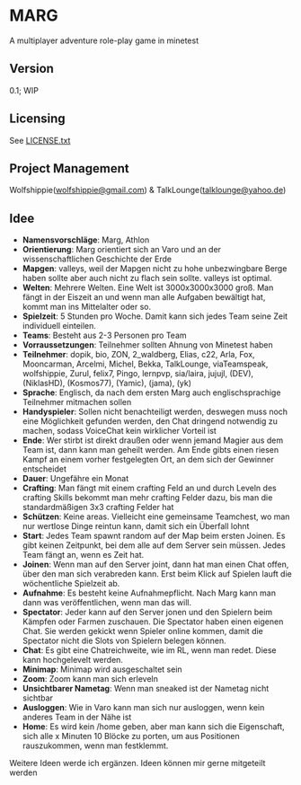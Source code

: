 # MARG
A multiplayer adventure role-play game in minetest

## Version
0.1; WIP

## Licensing
See [LICENSE.txt](./LICENSE.txt "Path to LICENSE.txt")

## Project Management
Wolfshippie(wolfshippie@gmail.com) & TalkLounge(talklounge@yahoo.de)

## Idee
* **Namensvorschläge**: Marg, Athlon
* **Orientierung**: Marg orientiert sich an Varo und an der wissenschaftlichen Geschichte der Erde
* **Mapgen**: valleys, weil der Mapgen nicht zu hohe unbezwingbare Berge haben sollte aber auch nicht zu flach sein sollte. valleys ist optimal.
* **Welten**: Mehrere Welten. Eine Welt ist 3000x3000x3000 groß. Man fängt in der Eiszeit an und wenn man alle Aufgaben bewältigt hat, kommt man ins Mittelalter oder so.
* **Spielzeit**: 5 Stunden pro Woche. Damit kann sich jedes Team seine Zeit individuell einteilen.
* **Teams**: Besteht aus 2-3 Personen pro Team
* **Vorraussetzungen**: Teilnehmer sollten Ahnung von Minetest haben
* **Teilnehmer**: dopik, bio, ZON, 2_waldberg, Elias, c22, Arla, Fox, Mooncarman, Arcelmi, Michel, Bekka, TalkLounge, viaTeamspeak, wolfshippie, Zurul, felix7, Pingo, lernpvp, sia/laira, jujujl, (DEV), (NiklasHD), (Kosmos77), (Yamic), (jama), (yk)
* **Sprache**: Englisch, da nach dem ersten Marg auch englischsprachige Teilnehmer mitmachen sollen
* **Handyspieler**: Sollen nicht benachteiligt werden, deswegen muss noch eine Möglichkeit gefunden werden, den Chat dringend notwendig zu machen, sodass VoiceChat kein wirklicher Vorteil ist
* **Ende**: Wer stirbt ist direkt draußen oder wenn jemand Magier aus dem Team ist, dann kann man geheilt werden. Am Ende gibts einen riesen Kampf an einem vorher festgelegten Ort, an dem sich der Gewinner entscheidet
* **Dauer**: Ungefähre ein Monat
* **Crafting**: Man fängt mit einem crafting Feld an und durch Leveln des crafting Skills bekommt man mehr crafting Felder dazu, bis man die standardmäßigen 3x3 crafting Felder hat
* **Schützen**: Keine areas. Vielleicht eine gemeinsame Teamchest, wo man nur wertlose Dinge reintun kann, damit sich ein Überfall lohnt
* **Start**: Jedes Team spawnt random auf der Map beim ersten Joinen. Es gibt keinen Zeitpunkt, bei dem alle auf dem Server sein müssen. Jedes Team fängt an, wenn es Zeit hat.
* **Joinen**: Wenn man auf den Server joint, dann hat man einen Chat offen, über den man sich verabreden kann. Erst beim Klick auf Spielen lauft die wöchentliche Spielzeit ab.
* **Aufnahme**: Es besteht keine Aufnahmepflicht. Nach Marg kann man dann was veröffentlichen, wenn man das will.
* **Spectator**: Jeder kann auf den Server jonen und den Spielern beim Kämpfen oder Farmen zuschauen. Die Spectator haben einen eigenen Chat. Sie werden gekickt wenn Spieler online kommen, damit die Spectator nicht die Slots von Spielern belegen können.
* **Chat**: Es gibt eine Chatreichweite, wie im RL, wenn man redet. Diese kann hochgelevelt werden.
* **Minimap**: Minimap wird ausgeschaltet sein
* **Zoom**: Zoom kann man sich erleveln
* **Unsichtbarer Nametag**: Wenn man sneaked ist der Nametag nicht sichtbar
* **Ausloggen**: Wie in Varo kann man sich nur ausloggen, wenn kein anderes Team in der Nähe ist
* **Home**: Es wird kein /home geben, aber man kann sich die Eigenschaft, sich alle x Minuten 10 Blöcke zu porten, um aus Positionen rauszukommen, wenn man festklemmt.

Weitere Ideen werde ich ergänzen. Ideen können mir gerne mitgeteilt werden

